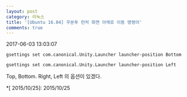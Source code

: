 ```yaml
---
layout: post
category: 리눅스
title: '[Ubuntu 16.04] 우분투 런처 화면 아래로 이동 명령어'
comments: true
---
```


2017-06-03 13:03:07

    
    
`gsettings set com.canonical.Unity.Launcher launcher-position Bottom`
    
    
`gsettings set com.canonical.Unity.Launcher launcher-position Left`

Top, Bottom. Right, Left 의 옵션이 있겠다.

  *[ 2015/10/25]: 2015/10/25


